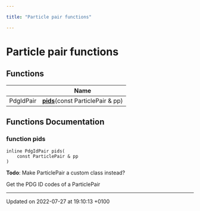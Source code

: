 ```yaml
---

title: "Particle pair functions"

---
```


# Particle pair functions



## Functions

|                | Name           |
| -------------- | -------------- |
| PdgIdPair | **[pids](http://example.org/modules/group__particleutils__pair/#function-pids)**(const ParticlePair & pp) |


## Functions Documentation

### function pids

```
inline PdgIdPair pids(
    const ParticlePair & pp
)
```


**Todo**: Make ParticlePair a custom class instead? 

Get the PDG ID codes of a ParticlePair 






-------------------------------

Updated on 2022-07-27 at 19:10:13 +0100